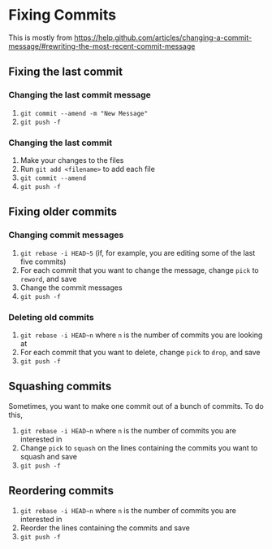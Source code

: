 # Fixing Commits
This is mostly from https://help.github.com/articles/changing-a-commit-message/#rewriting-the-most-recent-commit-message
## Fixing the last commit
### Changing the last commit message
1. `git commit --amend -m "New Message"`
2. `git push -f`

### Changing the last commit
1. Make your changes to the files
2. Run `git add <filename>` to add each file
3. `git commit --amend`
4. `git push -f`

## Fixing older commits
### Changing commit messages
1. `git rebase -i HEAD~5` (if, for example, you are editing some of the last five commits)
2. For each commit that you want to change the message, change `pick` to `reword`, and save
3. Change the commit messages
4. `git push -f`

### Deleting old commits
1. `git rebase -i HEAD~n` where `n` is the number of commits you are looking at
2. For each commit that you want to delete, change `pick` to `drop`, and save
3. `git push -f`

## Squashing commits
Sometimes, you want to make one commit out of a bunch of commits. To do this,
1. `git rebase -i HEAD~n` where `n` is the number of commits you are interested in
2. Change `pick` to `squash` on the lines containing the commits you want to squash and save
3. `git push -f`

## Reordering commits
1. `git rebase -i HEAD~n` where `n` is the number of commits you are interested in
2. Reorder the lines containing the commits and save
3. `git push -f`
